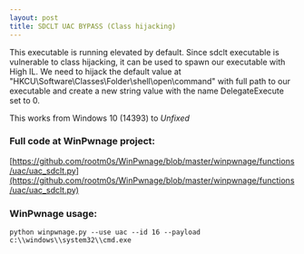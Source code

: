 ```yaml
---
layout: post
title: SDCLT UAC BYPASS (Class hijacking)
---
```


This executable is running elevated by default. Since sdclt executable is vulnerable to
class hijacking, it can be used to spawn our executable with High IL. We need to hijack the default value at "HKCU\Software\Classes\Folder\shell\open\command" with full path to our executable and create a new string value with the name DelegateExecute set to 0.

This works from Windows 10 (14393) to *Unfixed*

### Full code at WinPwnage project:
[https://github.com/rootm0s/WinPwnage/blob/master/winpwnage/functions/uac/uac_sdclt.py](https://github.com/rootm0s/WinPwnage/blob/master/winpwnage/functions/uac/uac_sdclt.py)

### WinPwnage usage:
`python winpwnage.py --use uac --id 16 --payload c:\\windows\\system32\\cmd.exe`
